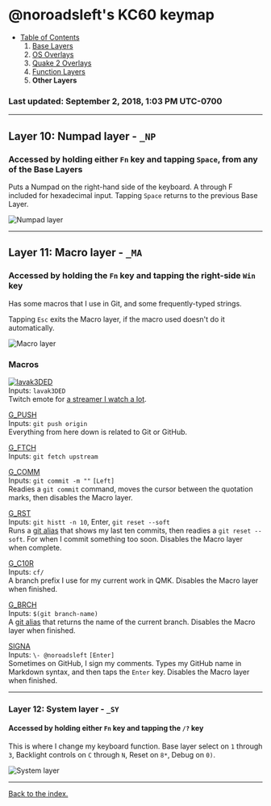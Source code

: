 # @noroadsleft's KC60 keymap

- [Table of Contents](./readme.md)
  1. [Base Layers](./readme_ch1.md)
  2. [OS Overlays](./readme_ch2.md)
  3. [Quake 2 Overlays](./readme_ch3.md)
  4. [Function Layers](./readme_ch4.md)
  5. **Other Layers**

### Last updated: September 2, 2018, 1:03 PM UTC-0700


----

## Layer 10: Numpad layer - `_NP`

### Accessed by holding either `Fn` key and tapping `Space`, from any of the Base Layers

Puts a Numpad on the right-hand side of the keyboard. A through F included for hexadecimal input. Tapping `Space` returns to the previous Base Layer.

![Numpad layer](https://i.imgur.com/fKVRkGH.png)


----

## Layer 11: Macro layer - `_MA`

### Accessed by holding the `Fn` key and tapping the right-side `Win` key

Has some macros that I use in Git, and some frequently-typed strings.

Tapping `Esc` exits the Macro layer, if the macro used doesn't do it automatically.

![Macro layer](https://i.imgur.com/wgbsluI.png)


### Macros

[![lavak3DED](https://static-cdn.jtvnw.net/emoticons/v1/821796/1.0)](../../../../users/noroadsleft/noroadsleft.h#L76-L81)  
Inputs: `lavak3DED `  
Twitch emote for [a streamer I watch a lot](https://www.twitch.tv/lavak3_).

[G_PUSH](../../../../users/noroadsleft/noroadsleft.h#L82-L87)  
Inputs: `git push origin `  
Everything from here down is related to Git or GitHub.

[G_FTCH](../../../../users/noroadsleft/noroadsleft.h#L88-L93)  
Inputs: `git fetch upstream`

[G_COMM](../../../../users/noroadsleft/noroadsleft.h#L94-L100)  
Inputs: `git commit -m ""` `[Left]`  
Readies a `git commit` command, moves the cursor between the quotation marks, then disables the Macro layer.

[G_RST](../../../../users/noroadsleft/noroadsleft.h#L101-L107)  
Inputs: `git histt -n 10`, Enter, `git reset --soft `  
Runs a [git alias](./readme_git.md) that shows my last ten commits, then readies a `git reset --soft`. For when I commit something too soon. Disables the Macro layer when complete.

[G_C10R](../../../../users/noroadsleft/noroadsleft.h#L108-L114)  
Inputs: `cf/`  
A branch prefix I use for my current work in QMK. Disables the Macro layer when finished.

[G_BRCH](../../../../users/noroadsleft/noroadsleft.h#L115-L121)  
Inputs: `$(git branch-name)`  
A [git alias](./readme_git.md) that returns the name of the current branch. Disables the Macro layer when finished.

[SIGNA](../../../../users/noroadsleft/noroadsleft.h#L107-L110)  
Inputs: `\- @noroadsleft` `[Enter]`  
Sometimes on GitHub, I sign my comments. Types my GitHub name in Markdown syntax, and then taps the `Enter` key. Disables the Macro layer when finished.


----

### Layer 12: System layer - `_SY`

#### Accessed by holding either `Fn` key and tapping the `/?` key

This is where I change my keyboard function. Base layer select on `1` through `3`, Backlight controls on `C` through `N`, Reset on `8*`, Debug on `0)`.

![System layer](https://i.imgur.com/95ovTBn.png)


----

[Back to the index.](./)
